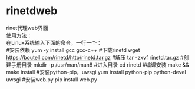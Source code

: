 # rinetdweb
rinet代理web界面<br />
使用方法：<br />
在Linux系统输入下面的命令，一行一个：<br />
#安装依赖
yum -y install gcc gcc-c++
#下载rinetd
wget https://boutell.com/rinetd/http/rinetd.tar.gz
#解压
tar -zxvf rinetd.tar.gz
#创建手册目录
mkdir -p /usr/man/man8
#进入目录
cd rinetd
#编译安装
make && make install
#安装python-pip，uwsgi
yum install python-pip python-devel uwsgi
#安装web.py
pip install web.py
